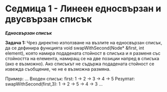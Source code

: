 # Седмица 1 - Линеен едносвързан и двусвързан списък

***Едносвързан списък***

**Задача 1:**
Чрез директно използване на възлите на едносвързан списък, да се дефинира функцията void swapWithSecond(Node* &first, int element), която намира подадената стойност в списъка и я разменя със стойността на елемента, намиращ се на две позиции напред в списъка (ако е възможно). Ако списъкът не съдържа подадената стойност се извежда съобщение, че не е възможна размяна.

Пример:
...
Входен списък: 
first: 1 -> 2 -> 3 -> 4 -> 5
Резултат:
swapWithSecond(first,3): 1 -> 2 -> 5 -> 4 -> 3
...

